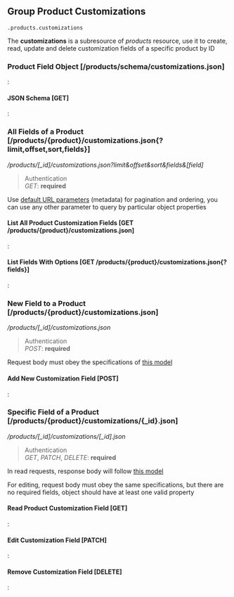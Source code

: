 ## Group Product Customizations

`.products.customizations`

The **customizations** is a subresource of *products* resource,
use it to create, read, update and delete customization fields of a specific product by ID

### Product Field Object [/products/schema/customizations.json]

:[](.product-field-object.apib)

#### JSON Schema [GET]

:[](.json-schema.apib)

### All Fields of a Product [/products/{product}/customizations.json{?limit,offset,sort,fields}]

*/products/[_id]/customizations.json?limit&offset&sort&fields\&[field]*

> Authentication<br>_GET_: **required**

Use [default URL parameters](#introduction/overview/url-params) (metadata)
for pagination and ordering, you can use any other parameter to query
by particular object properties

#### List All Product Customization Fields [GET /products/{product}/customizations.json]

:[](.list-all-product-customization-fields.apib)

#### List Fields With Options [GET /products/{product}/customizations.json{?fields}]

:[](.list-fields-with-options.apib)

### New Field to a Product [/products/{product}/customizations.json]

*/products/[_id]/customizations.json*

> Authentication<br>_POST_: **required**

Request body must obey the specifications of
[this model](#reference/product-customizations/product-field-object)

#### Add New Customization Field [POST]

:[](.add-new-customization-field.apib)

### Specific Field of a Product [/products/{product}/customizations/{_id}.json]

*/products/[_id]/customizations/[_id].json*

> Authentication<br>_GET_, _PATCH_, _DELETE_: **required**

In read requests, response body will follow
[this model](#reference/product-customizations/product-field-object)

For editing, request body must obey the same specifications,
but there are no required fields, object should have at least one valid property

#### Read Product Customization Field [GET]

:[](.read-product-customization-field.apib)

#### Edit Customization Field [PATCH]

:[](.edit-customization-field.apib)

#### Remove Customization Field [DELETE]

:[](.remove-customization-field.apib)
